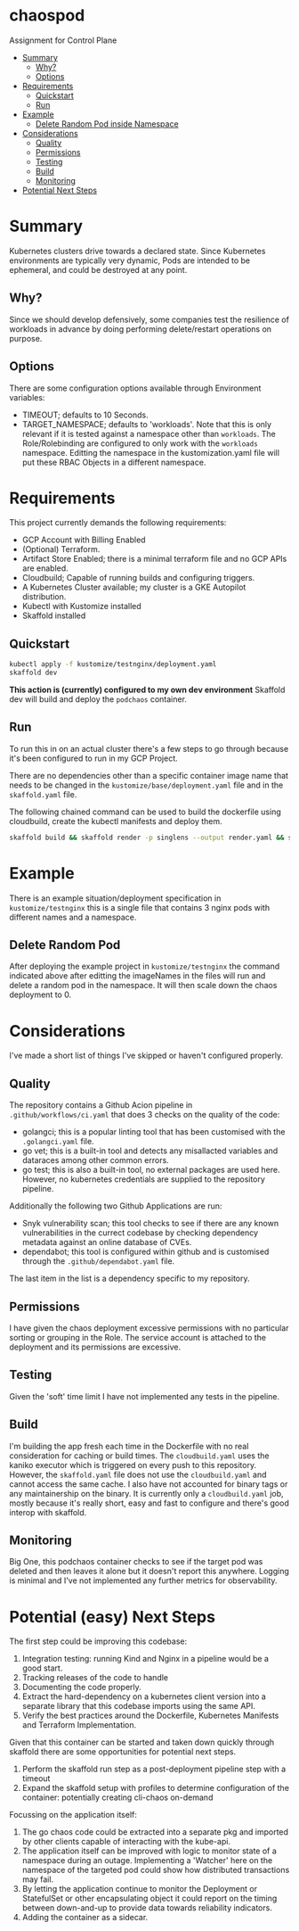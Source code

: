 # chaospod

Assignment for Control Plane

- [Summary](#summary)
  - [Why?](#why)
  - [Options](#options)
- [Requirements](#requirements)
  - [Quickstart](#quickstart)
  - [Run](#running-the-application)
- [Example](#example)
  - [Delete Random Pod inside Namespace](#delete-random-pod)
- [Considerations](#considerations)
  - [Quality](#quality)
  - [Permissions](#permissions)
  - [Testing](#testing)
  - [Build](#build)
  - [Monitoring](#monitoring)
- [Potential Next Steps](#next-steps)

# Summary

Kubernetes clusters drive towards a declared state. Since Kubernetes environments are
typically very dynamic, Pods are intended to be ephemeral, and could be destroyed at any
point.

## Why?

Since we should develop defensively, some companies test the resilience of workloads in advance by
doing performing delete/restart operations on purpose.

## Options

There are some configuration options available through Environment variables:

- TIMEOUT; defaults to 10 Seconds.
- TARGET_NAMESPACE; defaults to 'workloads'. Note that this is only relevant if it is tested against a namespace other than `workloads`. The Role/Rolebinding are configured to only work with the `workloads` namespace. Editting the namespace in the kustomization.yaml file will put these RBAC Objects in a different namespace.

# Requirements

This project currently demands the following requirements:

- GCP Account with Billing Enabled
- (Optional) Terraform.
- Artifact Store Enabled; there is a minimal terraform file and no GCP APIs are enabled.
- Cloudbuild; Capable of running builds and configuring triggers.
- A Kubernetes Cluster available; my cluster is a GKE Autopilot distribution.
- Kubectl with Kustomize installed
- Skaffold installed

## Quickstart

```sh
kubectl apply -f kustomize/testnginx/deployment.yaml
skaffold dev
```

**This action is (currently) configured to my own dev environment**
Skaffold dev will build and deploy the `podchaos` container.

## Run

To run this in on an actual cluster there's a few steps to go through because it's been configured to run in my GCP Project.

There are no dependencies other than a specific container image name that needs to be changed in the `kustomize/base/deployment.yaml` file and in the `skaffold.yaml` file.

The following chained command can be used to build the dockerfile using cloudbuild, create the kubectl manifests and deploy them.

```sh
skaffold build && skaffold render -p singlens --output render.yaml && skaffold apply render.yaml
```

# Example

There is an example situation/deployment specification in `kustomize/testnginx` this is a single file that contains 3 nginx pods with different names and a namespace.

## Delete Random Pod

After deploying the example project in `kustomize/testnginx` the command indicated above after editting the imageNames in the files will run and delete a random pod in the namespace. It will then scale down the chaos deployment to 0.

# Considerations

I've made a short list of things I've skipped or haven't configured properly.

## Quality

The repository contains a Github Acion pipeline in `.github/workflows/ci.yaml` that does 3 checks on the quality of the code:

- golangci; this is a popular linting tool that has been customised with the `.golangci.yaml` file.
- go vet; this is a built-in tool and detects any misallacted variables and dataraces among other common errors.
- go test; this is also a built-in tool, no external packages are used here. However, no kubernetes credentials are supplied to the repository pipeline.

Additionally the following two Github Applications are run:

- Snyk vulnerability scan; this tool checks to see if there are any known vulnerabilities in the currect codebase by checking dependency metadata against an online database of CVEs.
- dependabot; this tool is configured within github and is customised through the `.github/dependabot.yaml` file.

The last item in the list is a dependency specific to my repository.

## Permissions

I have given the chaos deployment excessive permissions with no particular sorting or grouping in the Role. The service account is attached to the deployment and its permissions are excessive.

## Testing

Given the 'soft' time limit I have not implemented any tests in the pipeline.

## Build

I'm building the app fresh each time in the Dockerfile with no real consideration for caching or build times. The `cloudbuild.yaml` uses the kaniko executor which is triggered on every push to this repository. However, the `skaffold.yaml` file does not use the `cloudbuild.yaml` and cannot access the same cache.
I also have not accounted for binary tags or any maintainership on the binary.
It is currently only a `cloudbuild.yaml` job, mostly because it's really short, easy and fast to configure and there's good interop with skaffold.

## Monitoring

Big One, this podchaos container checks to see if the target pod was deleted and then leaves it alone but it doesn't report this anywhere. Logging is minimal and I've not implemented any further metrics for observability.

# Potential (easy) Next Steps

The first step could be improving this codebase:

1. Integration testing: running Kind and Nginx in a pipeline would be a good start.
2. Tracking releases of the code to handle
3. Documenting the code properly.
4. Extract the hard-dependency on a kubernetes client version into a separate library that this codebase imports using the same API.
5. Verify the best practices around the Dockerfile, Kubernetes Manifests and Terraform Implementation.

Given that this container can be started and taken down quickly through skaffold there are some opportunities for potential next steps.

1. Perform the skaffold run step as a post-deployment pipeline step with a timeout
2. Expand the skaffold setup with profiles to determine configuration of the container: potentially creating cli-chaos on-demand

Focussing on the application itself:

1. The go chaos code could be extracted into a separate pkg and imported by other clients capable of interacting with the kube-api.
2. The application itself can be improved with logic to monitor state of a namespace during an outage. Implementing a 'Watcher' here on the namespace of the targeted pod could show how distributed transactions may fail.
3. By letting the application continue to monitor the Deployment or StatefulSet or other encapsulating object it could report on the timing between down-and-up to provide data towards reliability indicators.
4. Adding the container as a sidecar.
